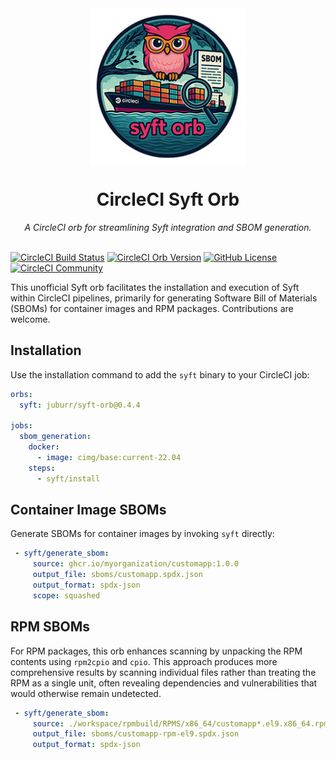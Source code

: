<div align="center">
  <img align="center" width="250" src="assets/logos/syft-orb-256px.png?v=2" alt="Syft Orb">
  <h1>CircleCI Syft Orb</h1>
  <i>A CircleCI orb for streamlining Syft integration and SBOM generation.</i><br /><br />
</div>

[![CircleCI Build Status](https://circleci.com/gh/juburr/syft-orb.svg?style=shield "CircleCI Build Status")](https://circleci.com/gh/juburr/syft-orb) [![CircleCI Orb Version](https://badges.circleci.com/orbs/juburr/syft-orb.svg)](https://circleci.com/developer/orbs/orb/juburr/syft-orb) [![GitHub License](https://img.shields.io/badge/license-MIT-lightgrey.svg)](https://raw.githubusercontent.com/juburr/syft-orb/master/LICENSE) [![CircleCI Community](https://img.shields.io/badge/community-CircleCI%20Discuss-343434.svg)](https://discuss.circleci.com/c/ecosystem/orbs)

This unofficial Syft orb facilitates the installation and execution of Syft within CircleCI pipelines, primarily for generating Software Bill of Materials (SBOMs) for container images and RPM packages. Contributions are welcome.

## Installation
Use the installation command to add the `syft` binary to your CircleCI job:

```yaml
orbs:
  syft: juburr/syft-orb@0.4.4

jobs:
  sbom_generation:
    docker:
      - image: cimg/base:current-22.04
    steps:
      - syft/install
```

## Container Image SBOMs
Generate SBOMs for container images by invoking `syft` directly:

```yaml
 - syft/generate_sbom:
     source: ghcr.io/myorganization/customapp:1.0.0
     output_file: sboms/customapp.spdx.json
     output_format: spdx-json
     scope: squashed
```

## RPM SBOMs
For RPM packages, this orb enhances scanning by unpacking the RPM contents using `rpm2cpio` and `cpio`. This approach produces more comprehensive results by scanning individual files rather than treating the RPM as a single unit, often revealing dependencies and vulnerabilities that would otherwise remain undetected.

```yaml
 - syft/generate_sbom:
     source: ./workspace/rpmbuild/RPMS/x86_64/customapp*.el9.x86_64.rpm
     output_file: sboms/customapp-rpm-el9.spdx.json
     output_format: spdx-json
```

